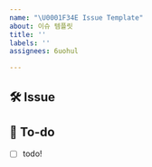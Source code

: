 ```yaml
---
name: "\U0001F34E Issue Template"
about: 이슈 템플릿
title: ''
labels: ''
assignees: 6uohul

---
```


## 🛠 Issue
<!-- 이슈에 대해 간략하게 설명해주세요 -->

## 📝 To-do
<!-- 진행할 작업에 대해 적어주세요 -->
- [ ] todo!
